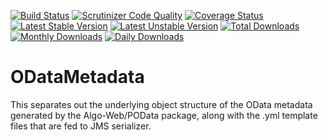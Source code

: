 [![Build Status](https://travis-ci.org/Algo-Web/odatametadata.svg?branch=master)](https://travis-ci.org/Algo-Web/ODataMetadata)
[![Scrutinizer Code Quality](https://scrutinizer-ci.com/g/Algo-Web/odatametadata/badges/quality-score.png?b=master)](https://scrutinizer-ci.com/g/Algo-Web/ODataMetadata/?branch=master)
[![Coverage Status](https://coveralls.io/repos/github/Algo-Web/ODataMetadata/badge.svg?branch=master)](https://coveralls.io/github/Algo-Web/ODataMetadata?branch=master)
[![Latest Stable Version](https://poser.pugx.org/algo-web/o-data-metadata/v/stable)](https://packagist.org/packages/algo-web/o-data-metadata)
[![Latest Unstable Version](https://poser.pugx.org/algo-web/o-data-metadata/v/unstable)](https://packagist.org/packages/algo-web/o-data-metadata)
[![Total Downloads](https://poser.pugx.org/algo-web/o-data-metadata/downloads)](https://packagist.org/packages/algo-web/o-data-metadata)
[![Monthly Downloads](https://poser.pugx.org/algo-web/o-data-metadata/d/monthly)](https://packagist.org/packages/algo-web/o-data-metadata)
[![Daily Downloads](https://poser.pugx.org/algo-web/o-data-metadata/d/daily)](https://packagist.org/packages/algo-web/o-data-metadata)

# ODataMetadata

This separates out the underlying object structure of the OData metadata generated by the Algo-Web/POData package, along with
the .yml template files that are fed to JMS serializer.